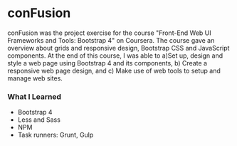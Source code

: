 # conFusion

conFusion was the project exercise for the course "Front-End Web UI Frameworks and Tools: Bootstrap 4" on Coursera.
The course gave an overview about grids and responsive design, Bootstrap CSS and JavaScript components. 
At the end of this course, I was able to 
a)Set up, design and style a web page using Bootstrap 4 and its components, 
b) Create a responsive web page design, and 
c) Make use of web tools to setup and manage web sites.

### What I Learned
- Bootstrap 4
- Less and Sass
- NPM
- Task runners: Grunt, Gulp